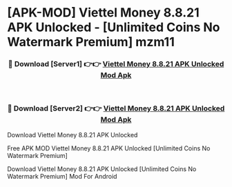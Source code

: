 # [APK-MOD] Viettel Money 8.8.21 APK Unlocked - [Unlimited Coins No Watermark Premium] mzm11



<div align="center">
<h3>🔴 Download [Server1] 👉👉 <a href="https://momento.my/?title=Viettel_Money_8.8.21_APK_Unlocked">Viettel Money 8.8.21 APK Unlocked Mod Apk</a></h3><br>

<h3>🔴 Download [Server2] 👉👉 <a href="https://momento.my/?title=Viettel_Money_8.8.21_APK_Unlocked">Viettel Money 8.8.21 APK Unlocked Mod Apk</a></h3>
</div>



Download Viettel Money 8.8.21 APK Unlocked 

Free APK MOD Viettel Money 8.8.21 APK Unlocked [Unlimited Coins No Watermark Premium]

Download Viettel Money 8.8.21 APK Unlocked [Unlimited Coins No Watermark Premium] Mod For Android
